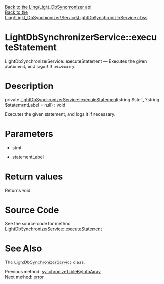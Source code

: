 [Back to the Ling/Light_DbSynchronizer api](https://github.com/lingtalfi/Light_DbSynchronizer/blob/master/doc/api/Ling/Light_DbSynchronizer.md)<br>
[Back to the Ling\Light_DbSynchronizer\Service\LightDbSynchronizerService class](https://github.com/lingtalfi/Light_DbSynchronizer/blob/master/doc/api/Ling/Light_DbSynchronizer/Service/LightDbSynchronizerService.md)


LightDbSynchronizerService::executeStatement
================



LightDbSynchronizerService::executeStatement — Executes the given statement, and logs it if necessary.




Description
================


private [LightDbSynchronizerService::executeStatement](https://github.com/lingtalfi/Light_DbSynchronizer/blob/master/doc/api/Ling/Light_DbSynchronizer/Service/LightDbSynchronizerService/executeStatement.md)(string $stmt, ?string $statementLabel = null) : void




Executes the given statement, and logs it if necessary.




Parameters
================


- stmt

    

- statementLabel

    


Return values
================

Returns void.








Source Code
===========
See the source code for method [LightDbSynchronizerService::executeStatement](https://github.com/lingtalfi/Light_DbSynchronizer/blob/master/Service/LightDbSynchronizerService.php#L768-L783)


See Also
================

The [LightDbSynchronizerService](https://github.com/lingtalfi/Light_DbSynchronizer/blob/master/doc/api/Ling/Light_DbSynchronizer/Service/LightDbSynchronizerService.md) class.

Previous method: [synchronizeTableByInfoArray](https://github.com/lingtalfi/Light_DbSynchronizer/blob/master/doc/api/Ling/Light_DbSynchronizer/Service/LightDbSynchronizerService/synchronizeTableByInfoArray.md)<br>Next method: [error](https://github.com/lingtalfi/Light_DbSynchronizer/blob/master/doc/api/Ling/Light_DbSynchronizer/Service/LightDbSynchronizerService/error.md)<br>

